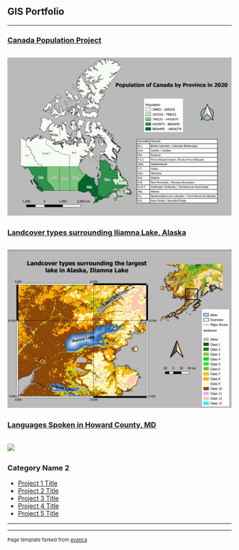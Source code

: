 ## GIS Portfolio

---

### [Canada Population Project](/pdf/Map1_Canadapop_2020.pdf)
[<img src="/images/canadapop2020.jpg?raw=true"/>](/.../index)
---
### [Landcover types surrounding Iliamna Lake, Alaska](/pdf/Map3_Landcover_Grid_Labeled.pdf)
[<img src="/images/Map3_Landcover_Grid_Labeled.jpg?raw=true"/>](/.../index)
---

### [Languages Spoken in Howard County, MD](/pdf/githublangmap.pdf)
[<img src="/images/githublangmap.jpg?raw=true"/>](/.../index)
---








### Category Name 2

- [Project 1 Title](http://example.com/)
- [Project 2 Title](http://example.com/)
- [Project 3 Title](http://example.com/)
- [Project 4 Title](http://example.com/)
- [Project 5 Title](http://example.com/)

---




---
<p style="font-size:11px">Page template forked from <a href="https://github.com/evanca/quick-portfolio">evanca</a></p>
<!-- Remove above link if you don't want to attibute -->

